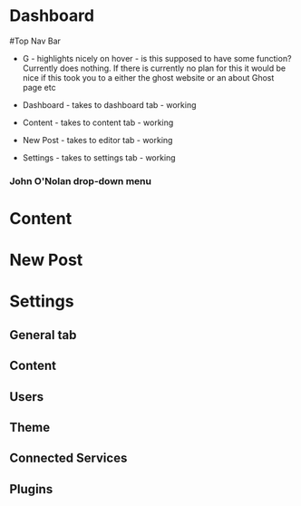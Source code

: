 # Dashboard

#Top Nav Bar

* G - highlights nicely on hover - is this supposed to have some function? Currently does nothing.
If there is currently no plan for this it would be nice if this took you to a either the ghost website or an about Ghost page etc 

* Dashboard - takes to dashboard tab - working

* Content - takes to content tab - working

* New Post - takes to editor tab - working

* Settings -  takes to settings tab - working

### John O'Nolan drop-down menu

# Content

# New Post

# Settings

 
## General tab

## Content

## Users

## Theme

## Connected Services

## Plugins